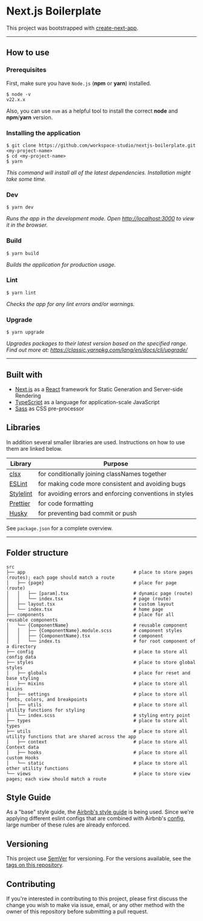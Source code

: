 # Next.js Boilerplate

This project was bootstrapped with [create-next-app](https://nextjs.org/docs/app/api-reference/cli/create-next-app).

---

## How to use

### Prerequisites

First, make sure you have `Node.js` (**npm** or **yarn**) installed.

```
$ node -v
v22.x.x
```

Also, you can use `nvm` as a helpful tool to install the correct **node** and **npm**/**yarn** version.

### Installing the application

```
$ git clone https://github.com/workspace-studio/nextjs-boilerplate.git <my-project-name>
$ cd <my-project-name>
$ yarn
```

_This command will install all of the latest dependencies. Installation might take some time._

### Dev

```
$ yarn dev
```

_Runs the app in the development mode. Open [http://localhost:3000](http://localhost:3000) to view it in the browser._

### Build

```
$ yarn build
```

_Builds the application for production usage._

### Lint

```
$ yarn lint
```

_Checks the app for any lint errors and/or warnings._

### Upgrade

```
$ yarn upgrade
```

_Upgrades packages to their latest version based on the specified range. Find out more at: https://classic.yarnpkg.com/lang/en/docs/cli/upgrade/_

---

## Built with

- [Next.js](https://github.com/vercel/next.js) as a [React](https://github.com/facebook/react/) framework for Static Generation and Server-side Rendering
- [TypeScript](https://github.com/microsoft/TypeScript) as a language for application-scale JavaScript
- [Sass](https://github.com/sass/dart-sass) as CSS pre-processor

## Libraries

In addition several smaller libraries are used. Instructions on how to use them are linked below.

| Library                                             | Purpose                                                 |
| --------------------------------------------------- | ------------------------------------------------------- |
| [clsx](https://github.com/lukeed/clsx)              | for conditionally joining classNames together           |
| [ESLint](https://github.com/eslint/eslint)          | for making code more consistent and avoiding bugs       |
| [Stylelint](https://github.com/stylelint/stylelint) | for avoiding errors and enforcing conventions in styles |
| [Prettier](https://github.com/prettier/prettier)    | for code formatting                                     |
| [Husky](https://github.com/typicode/husky)          | for preventing bad commit or push                       |

See `package.json` for a complete overview.

---

## Folder structure

```
src
├── app                                        # place to store pages (routes); each page should match a route
│   ├── {page}                                 # place for page (route)
│   │   ├── [param].tsx                        # dynamic page (route)
│   │   └── index.tsx                          # page (route)
│   ├── layout.tsx                             # custom layout
│   └── index.tsx                              # home page
├── components                                 # place for all reusable components
│   └── {ComponentName}                        # reusable component
│   │   ├── {ComponentName}.module.scss        # component styles
│   │   ├── {ComponentName}.tsx                # component
│   │   └── index.ts                           # for root component of a directory
├── config                                     # place to store all config data
├── styles                                     # place to store global styles
│   ├── globals                                # place for reset and base styling
│   ├── mixins                                 # place to store all mixins
│   ├── settings                               # place to store all fonts, colors, and breakpoints
│   ├── utils                                  # place to store all utility functions for styling
│   └── index.scss                             # styling entry point
├── types                                      # place to store all types
├── utils                                      # place to store all utility functions that are shared across the app
│   ├── context                                # place to store all Context data
│   ├── hooks                                  # place to store all custom Hooks
│   └── static                                 # place to store all other utility functions
└── views                                      # place to store view pages; each view should match a route
```

## Style Guide

As a "base" style guide, the [Airbnb's style guide](https://airbnb.io/javascript/react) is being used. Since we're applying different eslint configs that are combined with Airbnb's [config](https://yarnpkg.com/package/eslint-config-airbnb), large number of these rules are already enforced.

## Versioning

This project use [SemVer](http://semver.org/) for versioning. For the versions available, see the [tags on this repository](https://github.com/workspace-studio/nextjs-boilerplate/tags).

## Contributing

If you're interested in contributing to this project, please first discuss the change you wish to make via issue, email, or any other method with the owner of this repository before submitting a pull request.
